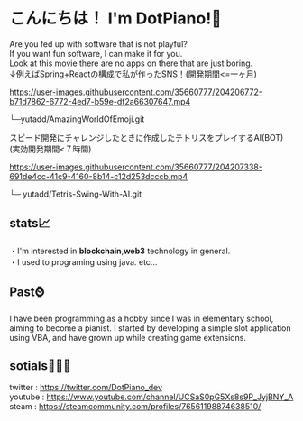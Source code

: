 # こんにちは！ I'm DotPiano!👋<br>
Are you fed up with software that is not playful?<br>
If you want fun software, I can make it for you.<br>
Look at this movie there are no apps on there that are just boring.<br>
↓例えばSpring+Reactの構成で私が作ったSNS！(開発期間<=一ヶ月)

https://user-images.githubusercontent.com/35660777/204206772-b71d7862-6772-4ed7-b59e-df2a66307647.mp4

└─yutadd/AmazingWorldOfEmoji.git<br>

スピード開発にチャレンジしたときに作成したテトリスをプレイするAI(BOT) (実効開発期間<７時間)

https://user-images.githubusercontent.com/35660777/204207338-691de4cc-41c9-4160-8b14-c12d253dcccb.mp4

└─ yutadd/Tetris-Swing-With-AI.git<br>
## stats📈
・I'm interested in **blockchain**,**web3** technology in general.<br>
・I used to programing using java.
etc...
<br> 
## Past⌚
I have been programming as a hobby since I was in elementary school, aiming to become a pianist. I started by developing a simple slot application using VBA, and have grown up while creating game extensions.<br>
## sotials🧑‍🤝‍🧑
twitter : https://twitter.com/DotPiano_dev<br>
youtube : https://www.youtube.com/channel/UCSaS0pG5Xs8s9P_JyjBNY_A<br>
steam   : https://steamcommunity.com/profiles/76561198874638510/<br>
